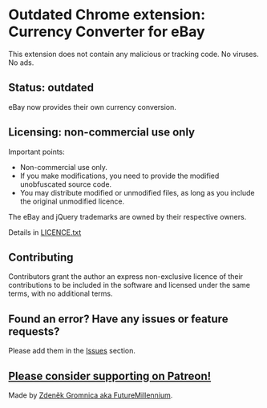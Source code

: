 # Outdated Chrome extension: Currency Converter for eBay

This extension does not contain any malicious or tracking code. No viruses. No ads.

## Status: outdated

eBay now provides their own currency conversion.

## Licensing: non-commercial use only

Important points:
- Non-commercial use only.
- If you make modifications, you need to provide the modified unobfuscated source code.
- You may distribute modified or unmodified files, as long as you include the original unmodified licence.

The eBay and jQuery trademarks are owned by their respective owners.

Details in [LICENCE.txt](LICENCE.txt)

## Contributing

Contributors grant the author an express non-exclusive licence of their contributions to be included in the software and licensed under the same terms, with no additional terms.

## Found an error? Have any issues or feature requests?

Please add them in the [Issues](https://github.com/FutureMillennium/Currency-Converter-for-eBay-2010/issues) section.

## [Please consider supporting on Patreon!](https://www.patreon.com/FutureMillennium)

Made by [Zdeněk Gromnica aka FutureMillennium](http://futuremillennium.com/).